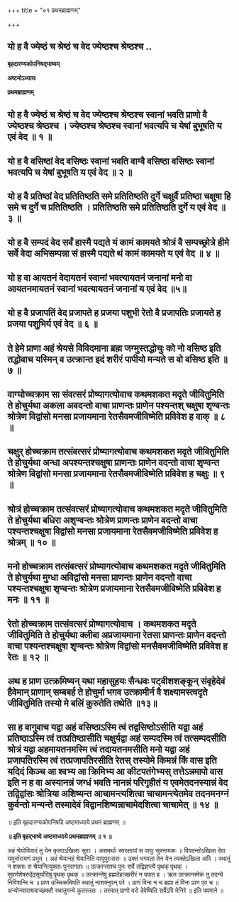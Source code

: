 +++
title = "०१ प्रथमब्राह्मणम्"

+++


## यो ह वै ज्येष्ठं च श्रेष्ठं च वेद ज्येष्ठश्च श्रेष्ठश्च ..

**बृहदारण्यकोपनिषद्भाष्यम्**

**अष्टमोऽध्यायः**

**प्रथमब्राह्मणम्**

## यो ह वै ज्येष्ठं च श्रेष्ठं च वेद ज्येष्ठश्च श्रेष्ठश्च स्वानां भवति प्राणो वै ज्येष्ठश्च श्रेष्ठश्च । ज्येष्ठश्च श्रेष्ठश्च स्वानां भवत्यपि च येषां बुभूषति य एवं वेद ॥ १ ॥

## यो ह वै वसिष्ठां वेद वसिष्ठः स्वानां भवति वाग्वै वसिष्ठा वसिष्ठः स्वानां भवत्यपि च येषां बुभूषति य एवं वेद ॥ २ ॥

## यो ह वै प्रतिष्ठां वेद प्रतितिष्ठति समे प्रतितिष्ठति दुर्गे चक्षुर्वै प्रतिष्ठा चक्षुषा हि समे च दुर्गे च प्रतितिष्ठति । प्रतितिष्ठति समे प्रतितिष्ठति दुर्गे य एवं वेद ॥ ३ ॥

## यो ह वै सम्पदं वेद सर्वं हास्मै पद्यते यं कामं कामयते श्रोत्रं वै सम्पच्छ्रोत्रे हीमे सर्वे वेदा अभिसम्पन्ना सं हास्मै पद्यते थं कामं कामयते य एवं वेद ॥ ४ ॥

## यो ह वा आयतनं वेदायतनं स्वानां भवत्यायतनं जनानां मनो वा आयतनमायतनं स्वानां भवत्यायतनं जनानां य एवं वेद ॥५॥

## यो ह वै प्रजापतिं वेद प्रजापते ह प्रजया पशुभी रेतो वै प्रजापतिः प्रजायते ह प्रजया पशुभिर्य एवं वेद ॥ ६ ॥

## ते हेमे प्राणा अहं श्रेयसे विविदमाना ब्रह्म जग्मुस्तद्धोचुः को नो वसिष्ठ इति तद्धोवाच यस्मिन् व उत्क्रान्त इदं शरीरं पापीयो मन्यते स वो वसिष्ठ इति ॥ ७ ॥

## वाग्घोच्चक्राम सा संवत्सरं प्रोष्यागत्योवाच कथमशकत मदृते जीवितुमिति ते होचुर्यथा अकला अवदन्तो वाचा प्राणन्तः प्राणेन पश्यन्तश् चक्षुषा शृण्वन्तः श्रोत्रेण विद्वांसो मनसा प्रजायमाना रेतसैवमजीविष्मेति प्रविवेश ह वाक् ॥ ८ ॥

## चक्षुर् होच्चक्राम तत्संवत्सरं प्रोष्यागत्योवाच कथमशकत मदृते जीवितुमिति ते होचुर्यथा अन्धा अपश्यन्तश्चक्षुषा प्राणन्तः प्राणेन वदन्तो वाचा शृण्वन्त श्रोत्रेण विद्वांसो मनसा प्रजायमाना रेतसैवमजीविष्मेति प्रविवेश ह चक्षुः ॥ ९ ॥

## श्रोत्रं होच्चक्राम तत्संवत्सरं प्रोष्यागत्योवाच कथमशकत मदृते जीवितुमिति ते होचुर्यथा बधिरा अशृण्वन्तः श्रोत्रेण प्राणन्तः प्राणेन वदन्तो वाचा पश्यन्तश्चक्षुषा विद्वांसो मनसा प्रजायमाना रेतसैवमजीविष्मेति प्रविवेश ह श्रोत्रम् ॥ १० ॥

## मनो होच्चक्राम तत्संवत्सरं प्रोष्यागत्योवाच कथमशकत मदृते जीवितुमिति ते होचुर्यथा मुग्धा अविद्वांसो मनसा प्राणन्तः प्राणेन वदन्तो वाचा पश्यन्तश्चक्षुषा शृण्वन्तः श्रोत्रेण प्रजायमाना रेतसैवमजीविष्मेति प्रविवेश ह मनः ॥ ११ ॥

## रेतो होच्चक्राम तत्संवत्सरं प्रोष्यागत्योवाच । कथमशकत मदृते जीवितुमिति ते होचुर्यथा क्लीबा अप्रजायमाना रेतसा प्राणन्तः प्राणेन वदन्तो वाचा पश्यन्तश्चक्षुषा शृण्वन्तः श्रोत्रेण विद्वांसो मनसैवमजीविष्मेति प्रविवेश ह रेतः ॥ १२ ॥

## अथ ह प्राण उत्क्रमिष्यन् यथा महासुहयः सैन्धवः पट्वीशशङ्कून् संवृहेदेवं हैवेमान् प्राणान् सम्बबर्ह ते होचुर्मा भगव उत्क्रामीर्न वै शक्ष्यामस्त्वदृते जीवितुमिति तस्यो मे बलिं कुरुतेति तथेति ॥१३॥

## सा ह वागुवाच यद्वा अहं वसिष्ठाऽस्मि त्वं तद्वसिष्ठोऽसीति यद्वा अहं प्रतिष्ठाऽस्मि त्वं तत्प्रतिष्ठासीति चक्षुर्यद्वा अहं सम्पदस्मि त्वं तत्सम्पदसीति श्रोत्रं यद्वा अहमायतनमस्मि त्वं तदायतनमसीति मनो यद्वा अहं प्रजापतिरस्मि त्वं तत्प्रजापतिरसीति रेतस् तस्योमे किमन्नं किं वास इति यदिदं किञ्च आ श्वभ्य आ क्रिमिभ्य आ कीटपतंगेभ्यस् तत्तेऽन्नमापो वास इति न ह वा अस्यानन्नं जग्धं भवति नानन्नं परिगृहीतं य एवमेतदनस्यान्नं वेद तद्विद्वांसः श्रोत्रिया अशिष्यन्त आचामन्त्यशित्वा चाचामन्त्येतमेव तदनमनग्नं कुर्वन्तो मन्यन्ते तस्मादेवं विद्वानशिष्यन्नाचामेदशित्वा चाचामेत् ॥ १४ ॥

॥ इति बृहदारण्यकोपनिषदि अष्टमाध्याये प्रथमं ब्राह्मणम् ॥

**॥ इति बृहद्भाष्ये अष्टमाध्याये प्रथमब्राह्मणम् ॥ १ ॥**

अहं श्रेयोविवादं तु येन कृत्वाऽखिलाः सुराः । असमर्थाः स्वरक्षायां स वायुः सुरनायकः ॥ विवदन्तोऽखिला देवा ययुर्नारायणं प्रभुम् । अहं श्रेयानहं श्रेयानिति वायुपुरःसराः ॥ उक्तं भगवता तेन येन त्यक्तेऽखिला अपि । स्थातुं न शक्ताः स श्रेयानित्युक्ताः पुनरागताः ॥ उत्क्रान्ताश्च पुनः सर्वे तद्विज्ञप्त्यै पृथक् पृथक् । सुपर्णशेषरुद्रेंद्रसूर्यादिषु पृथक् पृथक् ॥ उत्क्रान्तेषु ब्रह्मदेहाच्छरीरं न पपात ह । ऋत उत्क्रान्तमेकं तु तदन्ये निविशन्ति च ॥ प्राण उच्चिक्रमिषति स्थातुं नाशक्नुवन् परे । प्राणं विना न च ब्रह्मा तं विना प्राण एव च ॥ अन्योन्यापाश्रयाच्छक्तौ स्थातुमन्ये कुतस्ततः । तस्मात् प्राणो वरो देवेष्विति सर्वेऽपि मेनिरे ॥ इति पवमाने ॥

